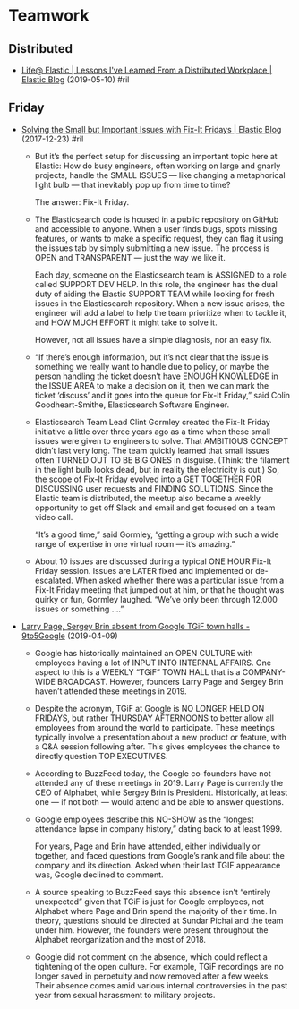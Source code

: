 # Teamwork

## Distributed

  - [Life@ Elastic \| Lessons I've Learned From a Distributed Workplace \| Elastic Blog](https://www.elastic.co/blog/life-elastic-lessons-ive-learned--from-a-distributed-workplace) (2019-05-10) #ril

## Friday

  - [Solving the Small but Important Issues with Fix\-It Fridays \| Elastic Blog](https://www.elastic.co/blog/solving-the-small-but-important-issues-with-fix-it-fridays) (2017-12-23) #ril

      - But it’s the perfect setup for discussing an important topic here at Elastic: How do busy engineers, often working on large and gnarly projects, handle the SMALL ISSUES — like changing a metaphorical light bulb — that inevitably pop up from time to time?

        The answer: Fix-It Friday.

      - The Elasticsearch code is housed in a public repository on GitHub and accessible to anyone. When a user finds bugs, spots missing features, or wants to make a specific request, they can flag it using the issues tab by simply submitting a new issue. The process is OPEN and TRANSPARENT — just the way we like it.

        Each day, someone on the Elasticsearch team is ASSIGNED to a role called SUPPORT DEV HELP. In this role, the engineer has the dual duty of aiding the Elastic SUPPORT TEAM while looking for fresh issues in the Elasticsearch repository. When a new issue arises, the engineer will add a label to help the team prioritize when to tackle it, and HOW MUCH EFFORT it might take to solve it.

        However, not all issues have a simple diagnosis, nor an easy fix.

      - “If there’s enough information, but it’s not clear that the issue is something we really want to handle due to policy, or maybe the person handling the ticket doesn’t have ENOUGH KNOWLEDGE in the ISSUE AREA to make a decision on it, then we can mark the ticket ‘discuss’ and it goes into the queue for Fix-It Friday,” said Colin Goodheart-Smithe, Elasticsearch Software Engineer.

      - Elasticsearch Team Lead Clint Gormley created the Fix-It Friday initiative a little over three years ago as a time when these small issues were given to engineers to solve. That AMBITIOUS CONCEPT didn’t last very long. The team quickly learned that small issues often TURNED OUT TO BE BIG ONES in disguise. (Think: the filament in the light bulb looks dead, but in reality the electricity is out.) So, the scope of Fix-It Friday evolved into a GET TOGETHER FOR DISCUSSING user requests and FINDING SOLUTIONS. Since the Elastic team is distributed, the meetup also became a weekly opportunity to get off Slack and email and get focused on a team video call.

        “It’s a good time,” said Gormley, “getting a group with such a wide range of expertise in one virtual room — it’s amazing.”

      - About 10 issues are discussed during a typical ONE HOUR Fix-It Friday session. Issues are LATER fixed and implemented or de-escalated. When asked whether there was a particular issue from a Fix-It Friday meeting that jumped out at him, or that he thought was quirky or fun, Gormley laughed. “We’ve only been through 12,000 issues or something ….”

  - [Larry Page, Sergey Brin absent from Google TGiF town halls \- 9to5Google](https://9to5google.com/2019/04/09/larry-page-google-tgif-absent/) (2019-04-09)

      - Google has historically maintained an OPEN CULTURE with employees having a lot of INPUT INTO INTERNAL AFFAIRS. One aspect to this is a WEEKLY “TGiF” TOWN HALL that is a COMPANY-WIDE BROADCAST. However, founders Larry Page and Sergey Brin haven’t attended these meetings in 2019.

      - Despite the acronym, TGiF at Google is NO LONGER HELD ON FRIDAYS, but rather THURSDAY AFTERNOONS to better allow all employees from around the world to participate. These meetings typically involve a presentation about a new product or feature, with a Q&A session following after. This gives employees the chance to directly question TOP EXECUTIVES.

      - According to BuzzFeed today, the Google co-founders have not attended any of these meetings in 2019. Larry Page is currently the CEO of Alphabet, while Sergey Brin is President. Historically, at least one — if not both — would attend and be able to answer questions.

      - Google employees describe this NO-SHOW as the “longest attendance lapse in company history,” dating back to at least 1999.

        For years, Page and Brin have attended, either individually or together, and faced questions from Google’s rank and file about the company and its direction. Asked when their last TGIF appearance was, Google declined to comment.

      - A source speaking to BuzzFeed says this absence isn’t “entirely unexpected” given that TGiF is just for Google employees, not Alphabet where Page and Brin spend the majority of their time. In theory, questions should be directed at Sundar Pichai and the team under him. However, the founders were present throughout the Alphabet reorganization and the most of 2018.

      - Google did not comment on the absence, which could reflect a tightening of the open culture. For example, TGiF recordings are no longer saved in perpetuity and now removed after a few weeks. Their absence comes amid various internal controversies in the past year from sexual harassment to military projects.
